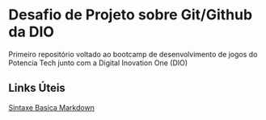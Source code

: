 # Desafio de Projeto sobre Git/Github da DIO

Primeiro repositório voltado ao bootcamp de desenvolvimento de jogos do Potencia Tech junto com a Digital Inovation One (DIO)

## Links Úteis
[Sintaxe Basica Markdown](https://www.markdownguide.org/)
